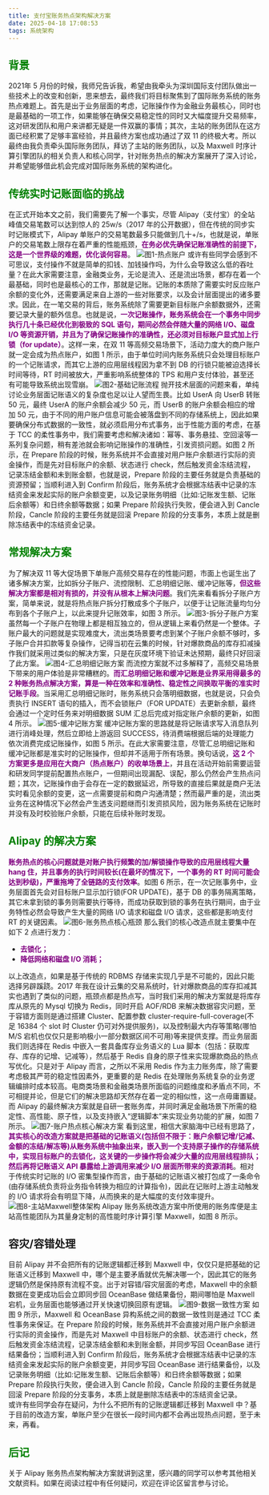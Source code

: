 ```yaml
---
title: 支付宝账务热点架构解决方案
date: 2025-04-18 17:08:53
tags: 系统架构
---
```

## <span style="color:green">背景</span>
2021年 5 月份的时候，我师兄告诉我，希望由我牵头为深圳国际支付团队做出一些技术上的改变和创新，思来想去，最终我们将目标聚焦到了国际账务系统的账务热点难题上。首先是出于业务层面的考虑，记账操作作为金融业务最核心，同时也是最基础的一项工作，如果能够在确保交易稳定性的同时又大幅度提升交易频率，这对研发团队和用户来讲都无疑是一件双赢的事情；其次，主站的账务团队在这方面已经积累了足够丰富经验，并且最终方案也成功通过了双 11 的终极大考。所以最终由我负责牵头国际账务团队，拜访了主站的账务团队，以及 Maxwell 时序计算引擎团队的相关负责人和核心同学，针对账务热点的解决方案展开了深入讨论，并希望能够借此机会完成对国际账务系统的架构进化。

## <span style="color:green">传统实时记账面临的挑战</span>
在正式开始本文之前，我们需要先了解一个事实，尽管 Alipay（支付宝）的全站峰值交易笔数可以达到惊人的 25w/s（2017 年的公开数据），但在传统的同步实时记账模式下，Alipay 单账户的交易笔数最多只能做到几十+/s，也就是说，单账户的交易笔数上限存在着严重的性能瓶颈，<span style="color:purple">**在务必优先确保记账准确性的前提下，这是一个世界级的难题，优化谈何容易**</span>。
![图1-热点账户](https://raw.githubusercontent.com/gaoxianglong/blog/refs/heads/master/imgs/7db0e1cbe1cfaf1b2f007c263f01ce51.webp)
或许有些同学会感到不可思议，支付操作不就是简单的扣钱、加钱操作吗，为什么会导致这么低的吞吐量？在此大家需要注意，金融类业务，无论是流入、还是流出场景，都存在着一个最基础，同时也是最核心的工作，那就是记账。记账的本质除了需要实时反应账户余额的变化外，还需要满足来自上游的一些对账要求，以及会计层面提出的诸多要求。因此，在一笔交易的背后，账务系统除了需要更新目标账户余额数据外，还需要记录大量的额外信息。也就是说，<span style="color:purple">**一次记账操作，账务系统会在一个事务中同步执行几十条已经优化到极致的 SQL 语句，期间必然会伴随大量的网络 I/O、磁盘 I/O 等资源开销，并且为了确保记账操作的准确性，还必须对目标账户显式加上行锁（for update）**</span>。这样一来，在双 11 等高频交易场景下，活动力度大的商户账户就一定会成为热点账户，如图 1 所示，由于单位时间内账务系统只会处理目标账户的一个记账请求，而其它上游的应用层线程因为拿不到 DB 的行锁只能被迫选择长时间等待，RT 时间被放大，严重影响系统整体的 TPS 和用户支付体验，甚至还有可能导致系统出现雪崩。
![图2-基础记账流程](https://raw.githubusercontent.com/gaoxianglong/blog/refs/heads/master/imgs/9976cf081d28af42bc2f033c2f23710d.webp)
抛开技术层面的问题来看，单纯讨论业务层面记账语义的复杂度也足以让人望而生畏。比如 UserA 向 UserB 转账 50 元，最终 UserA 的账户余额会减少 50 元，而 UserB 的账户余额会相应的增加 50 元，由于不同的用户账户信息可能会被落盘到不同的存储系统上，因此如果要确保分布式数据的一致性，就必须启用分布式事务，出于性能方面的考虑，在基于 TCC 的柔性事务中，我们需要考虑和解决诸如：幂等、事务悬挂、空回滚等一系列复杂问题，稍有差池就会影响记账操作的准确性，引发资损问题。如图 2 所示，在 Prepare 阶段的时候，账务系统并不会直接对用户账户余额进行实际的资金操作，而是先对目标账户的余额、状态进行 check，然后触发资金冻结流程，记录冻结金额和未到账金额，也就是说，Prepare 阶段的主要任务就是负责基础的资源预留；当顺利进入到 Confirm 阶段后，账务系统才会根据冻结表中记录的冻结资金来发起实际的账户余额变更，以及记录账务明细（比如:记账发生额、记账后余额等）和日终余额等数据；如果 Prepare 阶段执行失败，便会进入到 Cancle 阶段，Cancle 阶段的主要任务就是回滚 Prepare 阶段的分支事务，本质上就是删除冻结表中的冻结资金记录。

## <span style="color:green">常规解决方案</span>
为了解决双 11 等大促场景下单账户高频交易存在的性能问题，市面上也诞生出了诸多解决方案，比如拆分子账户、流控限制、汇总明细记账、缓冲记账等，<span style="color:purple">**但这些解决方案都是相对有损的，并没有从根本上解决问题**</span>。我们先来看看拆分子账户方案，简单来说，就是将热点账户拆分打散成多个子账户，以便于让记账流量均匀分布到各个子账户上，以此来提升记账效率，如图 3 所示。
![图3-拆分子账户方案](https://raw.githubusercontent.com/gaoxianglong/blog/refs/heads/master/imgs/d8ec3d9cbbae57065d6c845841021790.webp)
虽然每一个子账户在物理上都是相互独立的，但从逻辑上来看仍然是一个整体。子账户最大的问题就是实现难度大，流出类场景要考虑到某个子账户余额不够时，多子账户合并扣款等复杂操作，记得当初在云集的时候，针对爆款商品的库存扣减操作我们就采用过类似的解决方案，只是在灰度环境下验证未达预期，最终只好回滚了此方案。
![图4-汇总明细记账方案](https://raw.githubusercontent.com/gaoxianglong/blog/refs/heads/master/imgs/315f0e38db52d44ab77d7fe69e080cd8.webp)
而流控方案就不过多解释了，高频交易场景下带来的用户体验是非常糟糕的。<span style="color:purple">**而汇总明细记账和缓冲记账是业界采用得最多的 2 种账务热点解决方案，算是一种在效率和准确性、稳定性之间换取平衡的准实时记账手段**</span>。当采用汇总明细记账时，账务系统只会落明细数据，也就是说，只会负责执行 INSERT 语句的插入，而不会锁账户（FOR UPDATE）去更新余额，最终会通过一个定时任务来对明细数据 SUM 汇总后完成对指定账户余额的更新，如图 4 所示。
![图5-缓冲记账方案](https://raw.githubusercontent.com/gaoxianglong/blog/refs/heads/master/imgs/b5bf08c3625d6e01573fea4e56905ae2.webp)
缓冲记账方案的思路就是将记账请求写入消息队列进行消峰处理，然后立即给上游返回 SUCCESS，待消费端根据后端的处理能力依次消费完成记账操作，如图 5 所示。在此大家需要注意，尽管汇总明细记账和缓冲记账都是准实时的记账操作，但却并不适用于所有场景。换句话说，<span style="color:purple">**这 2 个方案更多是应用在大商户（热点账户）的收单场景上**</span>，并且在活动开始前需要运营和研发同学提前配置热点账户，一但期间出现漏配、误配，那么仍然会产生热点问题；其次，记账操作由于会存在一定的数据延迟，所导致的直接后果就是商户无法实时看见余额的变更，这一点需要提前和商户沟通清楚；然而最严重的是，流出类业务在这种情况下必然会产生透支问题继而引发资损风险，因为账务系统在记账时并没有及时校验账户余额，只能在后续补账时发现。

## <span style="color:green">Alipay 的解决方案</span>
<span style="color:purple">**账务热点的核心问题就是对账户执行频繁的加/解锁操作导致的应用层线程大量 hang 住，并且事务的执行时间较长(在最坏的情况下，一个事务的 RT 时间可能会达到秒级)，严重拖垮了全链路的支付效率**</span>。如图 6 所示，在一次记账事务中，业务层面首先会对目标账户显示加行锁(FOR UPDATE)，基于 DB 的事务隔离策略，其它未拿到锁的事务则需要执行等待，而成功获取到锁的事务在执行期间，由于业务特性必然会导致产生大量的网络 I/O 请求和磁盘 I/O 请求，这些都是影响支付 RT 的关键因素。
![图6-账务热点核心瓶颈](https://raw.githubusercontent.com/gaoxianglong/blog/refs/heads/master/imgs/c2192991467a3be199c4249916e9efe9.webp)
那么我们的核心改造点就主要集中在如下 2 点进行发力：
- <span style="color:purple">**去锁化；**</span>
- <span style="color:purple">**降低网络和磁盘 I/O 消耗；**</span>

以上改造点，如果是基于传统的 RDBMS 存储来实现几乎是不可能的，因此只能选择另辟蹊跷。2017 年我在设计云集的交易系统时，针对爆款商品的库存扣减其实也遇到了类似的问题，瓶颈点都是热点写，当时我们采用的解决方案就是将库存库从原先的 Mysql 切换为 Redis，同时开启 AOF/RDB 来解决数据容灾问题，至于容错方面则是通过搭建 Cluster、配置参数 cluster-require-full-coverage(不足 16384 个 slot 时 Cluster 仍可对外提供服务)，以及控制最大内存等策略(哪怕 M/S 宕机也仅仅只是影响极小一部分数据区间不可用)等来提供支撑。而业务层面我们则选择在 Redis 中嵌入一套具备库存业务语义的 Lua 脚本（包括：获取库存、库存的记增、记减等），然后基于 Redis 自身的原子性来实现爆款商品的热点写优化。只是对于 Alipay 而言，之所以不采用 Redis 作为主力账务库，除了需要考虑极其严苛的稳定性因素外，更重要的是 Redis 在处理账务系统复杂的业务逻辑编排时成本较高。电商类场景和金融类场景所面临的问题维度和矛盾点不同，不可相提并论，但是它们的解决思路却天然存在着一定的相似性，这一点毋庸置疑。<br>
而 Alipay 的最终解决方案就是自研一套账务库，并同时满足金融场景下所需的稳定性、高性能、原子性，以及支持嵌入“逻辑脚本”来实现业务功能的扩展，如图 7 所示。
![图7-账户热点核心解决方案](https://raw.githubusercontent.com/gaoxianglong/blog/refs/heads/master/imgs/f920bd8eb42b4a59b253be19403afcab.webp)
看到这里，相信大家脑海中已经有思路了，<span style="color:purple">**其实核心的改造方案就是把基础的记账语义(包括但不限于：账户余额记增/记减、金额的冻结/解冻等)从账务系统中抽象出来，嵌入到一个支持原子操作的存储系统中，实现目标账户的去锁化，这关键的一步操作将会减少大量的应用层线程排队；然后再将记账语义 API 暴露给上游调用来减少 I/O 层面所带来的资源消耗**</span>。相对于传统实时记账的 I/O 密集型操作而言，由于基础的记账语义被打包成了一条命令(由存储系统负责将业务指令转换为相应的计算指令)，因此在记账时上游主动触发的 I/O 请求将会有明显下降，从而换来的是大幅度的支付效率提升。
![图8-主站Maxwell整体架构](https://raw.githubusercontent.com/gaoxianglong/blog/refs/heads/master/imgs/ccbceb89b9559394c960e5260292f366.webp)
Alipay 账务系统改造方案中所使用的账务库便是主站高性能团队为其量身定制的高性能时序计算引擎 Maxwell，如图 8 所示。

## 容灾/容错处理
目前 Alipay 并不会把所有的记账逻辑都迁移到 Maxwell 中，仅仅只是把基础的记账语义迁移到 Maxwell 中，哪个是主要矛盾就优先解决哪一个，因此其它的账务逻辑仍然是保持原有流程不变。出于对容错/容灾层面的考虑，Maxwell 中的余额数据在变更成功后会立即同步回 OceanBase 做结果备份，期间哪怕是 Maxwell 宕机，业务层面也能够通过开关快速切换回原有逻辑。
![图9-数据一致性方案](https://raw.githubusercontent.com/gaoxianglong/blog/refs/heads/master/imgs/9f311c269dae2928fbe601d316387951.webp)
如图 9 所示，Maxwell 和 OceanBase 异构系统之间的数据一致性则是通过 TCC 柔性事务来保证。在 Prepare 阶段的时候，账务系统并不会直接对用户账户余额进行实际的资金操作，而是先对 Maxwell 中目标账户的余额、状态进行 check，然后触发资金冻结流程，记录冻结金额和未到账金额，并同步写回 OceanBase 进行结果备份；当顺利进入到 Confirm 阶段后，账务系统才会根据冻结表中记录的冻结资金来发起实际的账户余额变更，并同步写回 OceanBase 进行结果备份，以及记录账务明细（比如:记账发生额、记账后余额等）和日终余额等数据；如果 Prepare 阶段执行失败，便会进入到 Cancle 阶段，Cancle 阶段的主要任务就是回滚 Prepare 阶段的分支事务，本质上就是删除冻结表中的冻结资金记录。<br>
或许有些同学会存在疑问，为什么不把所有的记账逻辑都迁移到 Maxwell 中？基于目前的改造方案，单账户至少在很长一段时间内都不会再出现热点问题，至于未来，再看。

## <span style="color:green">后记</span>
关于 Alipay 账务热点架构解决方案就讲到这里，感兴趣的同学可以参考其他相关文献资料。如果在阅读过程中有任何疑问，欢迎在评论区留言参与讨论。